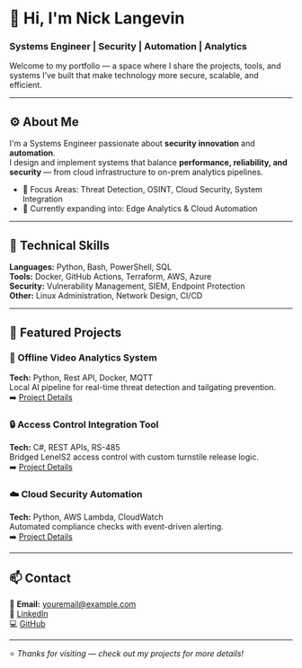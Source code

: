 # 👋 Hi, I'm Nick Langevin

### Systems Engineer | Security | Automation | Analytics  

Welcome to my portfolio — a space where I share the projects, tools, and systems I’ve built that make technology more secure, scalable, and efficient.

---

## ⚙️ About Me  
I'm a Systems Engineer passionate about **security innovation** and **automation**.  
I design and implement systems that balance **performance, reliability, and security** — from cloud infrastructure to on-prem analytics pipelines.

- 🔐 Focus Areas: Threat Detection, OSINT, Cloud Security, System Integration  
- 🚀 Currently expanding into: Edge Analytics & Cloud Automation  

---

## 🧠 Technical Skills  
**Languages:** Python, Bash, PowerShell, SQL  
**Tools:** Docker, GitHub Actions, Terraform, AWS, Azure  
**Security:** Vulnerability Management, SIEM, Endpoint Protection  
**Other:** Linux Administration, Network Design, CI/CD  

---

## 💼 Featured Projects  
### 🧩 Offline Video Analytics System  
**Tech:** Python, Rest API, Docker, MQTT  
Local AI pipeline for real-time threat detection and tailgating prevention.  
➡️ [Project Details](projects.md)

### 🔒 Access Control Integration Tool  
**Tech:** C#, REST APIs, RS-485  
Bridged LenelS2 access control with custom turnstile release logic.  
➡️ [Project Details](projects.md)

### ☁️ Cloud Security Automation  
**Tech:** Python, AWS Lambda, CloudWatch  
Automated compliance checks with event-driven alerting.  
➡️ [Project Details](projects.md)

---

## 📫 Contact  
📧 **Email:** youremail@example.com  
🔗 [LinkedIn](https://linkedin.com/in/yourprofile)  
💻 [GitHub](https://github.com/yourusername)

---

⭐ *Thanks for visiting — check out my projects for more details!*

